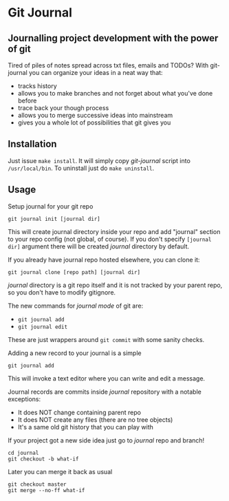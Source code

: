 # Git Journal
## Journalling project development with the power of git

Tired of piles of notes spread across txt files, emails and TODOs?
With git-journal you can organize your ideas in a neat way that:

* tracks history
* allows you to make branches and not forget about what you've done before
* trace back your though process
* allows you to merge successive ideas into mainstream
* gives you a whole lot of possibilities that git gives you

Installation
------------

Just issue `make install`. It will simply copy *git-journal* script into
`/usr/local/bin`. To uninstall just do `make uninstall`.

Usage
-----

Setup journal for your git repo

	git journal init [journal dir]

This will create journal directory inside your repo and add "journal" section
to your repo config (not global, of course). If you don't specify `[journal dir]`
argument there will be created *journal* directory by default.

If you already have journal repo hosted elsewhere, you can clone it:

	git journal clone [repo path] [journal dir]

*journal* directory is a git repo itself and it is not tracked by your parent
repo, so you don't have to modify gitignore.

The new commands for *journal mode* of git are:

* `git journal add`
* `git journal edit`

These are just wrappers around `git commit` with some sanity checks.

Adding a new record to your journal is a simple

	git journal add

This will invoke a text editor where you can write and edit a message.

Journal records are commits inside *journal* repository with a notable
exceptions:

* It does NOT change containing parent repo
* It does NOT create any files (there are no tree objects)
* It's a same old git history that you can play with

If your project got a new side idea just go to *journal* repo and branch!

	cd journal
	git checkout -b what-if

Later you can merge it back as usual

	git checkout master
	git merge --no-ff what-if


